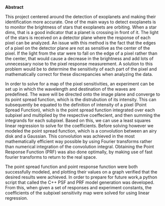 **Abstract**

This project centered around the detection of exoplanets and making their identification more accurate. One of the main ways to detect exoplanets is to monitor the brightness of stars that exoplanets are orbiting. When a star dims, that is a good indicator that a planet is crossing in front of it. The light of the stars is received on a detector plane where the response of each pixel can be analyzed. An issue with this method is the fact that the edges of a pixel on the detector plane are not as sensitive as the center of the pixel. If the light from the star were to fall on the edge of a pixel rather than the center, that would cause a decrease in the brightness and add lots of unnecessary noise to the pixel response measurement. A solution to this problem would be to determine the sensitivity of each part of the pixel and mathematically correct for these discrepancies when analyzing the data. 

In order to solve for a map of the pixel sensitivities, an experiment can be set up in which the wavelength and destination of the waves are predefined. The wave will be directed onto the image plane and converge to its point spread function, which is the distrubution of its intensity. This can subsequently be equated to the definition of intensity of a pixel (Point Spread Function), which is the point spread function integrated over each subpixel and multiplied by the respective coeffecient, and then summing the integrands for each subpixel. Based on this, we can use a least squares linear regression to solve for the coefficients. Before solving however we modeled the point spread function, which is a convolution between an airy disk and a Gaussian. This convolution was achieved in the most mathematically efficient way possible by using Fourier transforms rather than numerical integration of the convolution integral. Obtaining the Point Response Function (PRF)  was also done optimally, by making use of fast fourier transforms to return to the real space. 

The point spread function and point response function were both successfully modeled, and plotting their values on a graph verified that the desired results were achieved. In order to prepare for future work,a python script that called the C++ PSF and PRF model generation was developed. From this, when given a set of responses and experiment constants, the coefficients of the subpixel sensitivity map were solved for using linear regression. 



